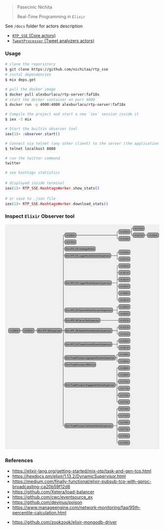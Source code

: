

> Pasecinic Nichita
>
> Real-Time Programming in `Elixir`



See `/docs` folder for actors description

-  [`RTP_SSE` (Core actors)](./docs/checkpoint_1.md)
- [`TweetProcessor` (Tweet analyzers actors)](./docs/checkpoint_1_lab2.md)

### **Usage**

```bash
# clone the reporsitory 
$ git clone https://github.com/nichitaa/rtp_sse
# instal dependencies
$ mix deps.get
```

```bash
# pull the docker image
$ docker pull alexburlacu/rtp-server:faf18x
# start the docker container on port 4000
$ docker run -p 4000:4000 alexburlacu/rtp-server:faf18x
```

```bash
# Compile the project and start a new `iex` session inside it
$ iex -S mix
```

```elixir
# Start the builtin observer tool
iex(1)> :observer.start()
```

```bash
# Connect via telnet (any other client) to the server (the application accepts simultaneous connections from multiple terminal - clients)
$ telnet localhost 8080
```

```bash
# run the twitter command
twitter
```

```elixir
# see hashtags statistics

# displayed inside terminal
iex(1)> RTP_SSE.HashtagsWorker.show_stats() 

# or save to .json file
iex(1)> RTP_SSE.HashtagsWorker.download_stats() 
```



### **Inspect `Elixir` Observer tool**

![observer_v2](./assets/observer_v2.png)

### **References**

*  https://elixir-lang.org/getting-started/mix-otp/task-and-gen-tcp.html
*  https://hexdocs.pm/elixir/1.13.2/DynamicSupervisor.html
*  https://medium.com/finally-functional/elixir-pubsub-tcp-with-gproc-broadcasting-ca20b59f12d6
*  https://github.com/Xetera/load-balancer
*  https://github.com/cwc/eventsource_ex
*  https://github.com/devinus/poison
*  https://www.manageengine.com/network-monitoring/faq/95th-percentile-calculation.html

- https://github.com/zookzook/elixir-mongodb-driver